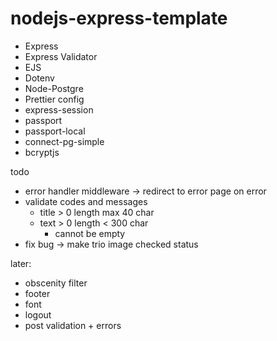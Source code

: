 # nodejs-express-template

-   Express
-   Express Validator
-   EJS
-   Dotenv
-   Node-Postgre
-   Prettier config
-   express-session
-   passport
-   passport-local
-   connect-pg-simple
-   bcryptjs

todo
- error handler middleware -> redirect to error page on error
- validate codes and messages
    - title > 0 length max 40 char
    - text > 0 length < 300 char
        - cannot be empty
- fix bug -> make trio image checked status

later:
- obscenity filter
- footer
- font
- logout
- post validation + errors
